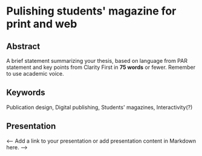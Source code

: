 # Pulishing students' magazine for print and web

## Abstract

A brief statement summarizing your thesis, based on language from PAR statement and key points from Clarity First in **75 words** or fewer. Remember to use academic voice.

## Keywords

Publication design, Digital publishing, Students' magazines, Interactivity(?)

## Presentation

<-- Add a link to your presentation or add presentation content in Markdown here. -->
